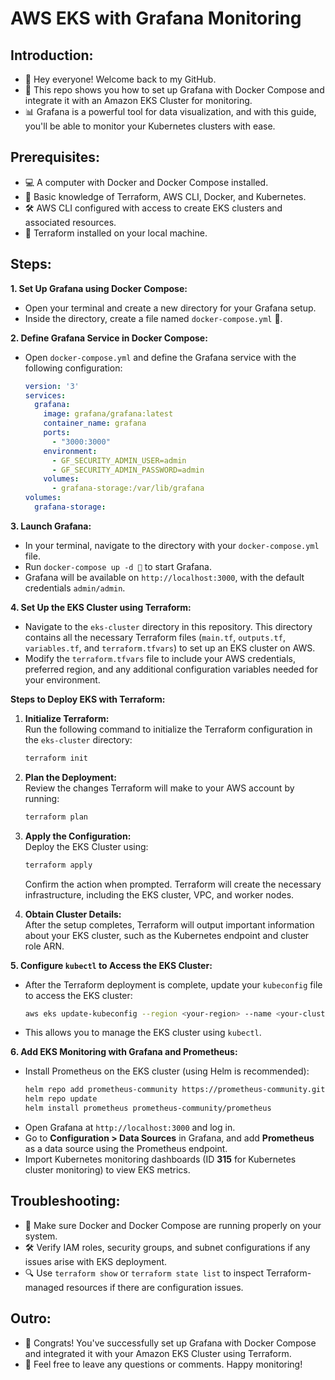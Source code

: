 # AWS EKS with Grafana Monitoring

## Introduction:
* 👋 Hey everyone! Welcome back to my GitHub.
* 🎥 This repo shows you how to set up Grafana with Docker Compose and integrate it with an Amazon EKS Cluster for monitoring.
* 📊 Grafana is a powerful tool for data visualization, and with this guide, you'll be able to monitor your Kubernetes clusters with ease.

## Prerequisites:
* 💻 A computer with Docker and Docker Compose installed.
* 📁 Basic knowledge of Terraform, AWS CLI, Docker, and Kubernetes.
* 🛠 AWS CLI configured with access to create EKS clusters and associated resources.
* 🔧 Terraform installed on your local machine.

## Steps:
**1. Set Up Grafana using Docker Compose:**
   * Open your terminal and create a new directory for your Grafana setup.
   * Inside the directory, create a file named `docker-compose.yml` 📝.

**2. Define Grafana Service in Docker Compose:**
   * Open `docker-compose.yml` and define the Grafana service with the following configuration:
     ```yaml
     version: '3'
     services:
       grafana:
         image: grafana/grafana:latest
         container_name: grafana
         ports:
           - "3000:3000"
         environment:
           - GF_SECURITY_ADMIN_USER=admin
           - GF_SECURITY_ADMIN_PASSWORD=admin
         volumes:
           - grafana-storage:/var/lib/grafana
     volumes:
       grafana-storage:
     ```

**3. Launch Grafana:**
   * In your terminal, navigate to the directory with your `docker-compose.yml` file.
   * Run `docker-compose up -d 🐳` to start Grafana.
   * Grafana will be available on `http://localhost:3000`, with the default credentials `admin/admin`.

**4. Set Up the EKS Cluster using Terraform:**
   * Navigate to the `eks-cluster` directory in this repository. This directory contains all the necessary Terraform files (`main.tf`, `outputs.tf`, `variables.tf`, and `terraform.tfvars`) to set up an EKS cluster on AWS.
   * Modify the `terraform.tfvars` file to include your AWS credentials, preferred region, and any additional configuration variables needed for your environment.

   **Steps to Deploy EKS with Terraform:**
   
   1. **Initialize Terraform:**  
      Run the following command to initialize the Terraform configuration in the `eks-cluster` directory:
      ```bash
      terraform init
      ```

   2. **Plan the Deployment:**  
      Review the changes Terraform will make to your AWS account by running:
      ```bash
      terraform plan
      ```

   3. **Apply the Configuration:**  
      Deploy the EKS Cluster using:
      ```bash
      terraform apply
      ```
      Confirm the action when prompted. Terraform will create the necessary infrastructure, including the EKS cluster, VPC, and worker nodes.

   4. **Obtain Cluster Details:**  
      After the setup completes, Terraform will output important information about your EKS cluster, such as the Kubernetes endpoint and cluster role ARN.

**5. Configure `kubectl` to Access the EKS Cluster:**
   * After the Terraform deployment is complete, update your `kubeconfig` file to access the EKS cluster:
     ```bash
     aws eks update-kubeconfig --region <your-region> --name <your-cluster-name>
     ```
   * This allows you to manage the EKS cluster using `kubectl`.

**6. Add EKS Monitoring with Grafana and Prometheus:**
   * Install Prometheus on the EKS cluster (using Helm is recommended):
     ```bash
     helm repo add prometheus-community https://prometheus-community.github.io/helm-charts
     helm repo update
     helm install prometheus prometheus-community/prometheus
     ```
   * Open Grafana at `http://localhost:3000` and log in.
   * Go to **Configuration > Data Sources** in Grafana, and add **Prometheus** as a data source using the Prometheus endpoint.
   * Import Kubernetes monitoring dashboards (ID **315** for Kubernetes cluster monitoring) to view EKS metrics.

## Troubleshooting:
* 🚨 Make sure Docker and Docker Compose are running properly on your system.
* 🛠 Verify IAM roles, security groups, and subnet configurations if any issues arise with EKS deployment.
* 🔍 Use `terraform show` or `terraform state list` to inspect Terraform-managed resources if there are configuration issues.

## Outro:
* 🎉 Congrats! You've successfully set up Grafana with Docker Compose and integrated it with your Amazon EKS Cluster using Terraform.
* 💬 Feel free to leave any questions or comments. Happy monitoring!
